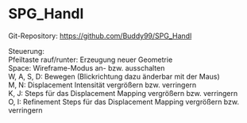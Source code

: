 # SPG_Handl  
Git-Repository: https://github.com/Buddy99/SPG_Handl  
  
Steuerung:  
Pfeiltaste rauf/runter: Erzeugung neuer Geometrie  
Space: Wireframe-Modus an- bzw. ausschalten  
W, A, S, D: Bewegen (Blickrichtung dazu änderbar mit der Maus)  
M, N: Displacement Intensität vergrößern bzw. verringern  
K, J: Steps für das Displacement Mapping vergrößern bzw. verringern  
O, I: Refinement Steps für das Displacement Mapping vergrößern bzw. verringern  